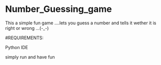 # Number_Guessing_game
This a simple fun game ....lets you guess a number and tells it wether it is right or wrong ...(-_-)

#REQUIREMENTS:

Python IDE

simply run and have fun
